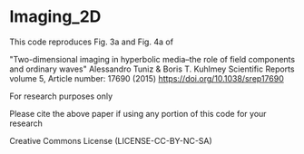 # Imaging_2D
This code reproduces Fig. 3a and Fig. 4a of 

"Two-dimensional imaging in hyperbolic media–the role of field components and ordinary waves"
Alessandro Tuniz & Boris T. Kuhlmey 
Scientific Reports volume 5, Article number: 17690 (2015) 
https://doi.org/10.1038/srep17690

For research purposes only

Please cite the above paper if using any portion of this code for your research

Creative Commons License (LICENSE-CC-BY-NC-SA)
